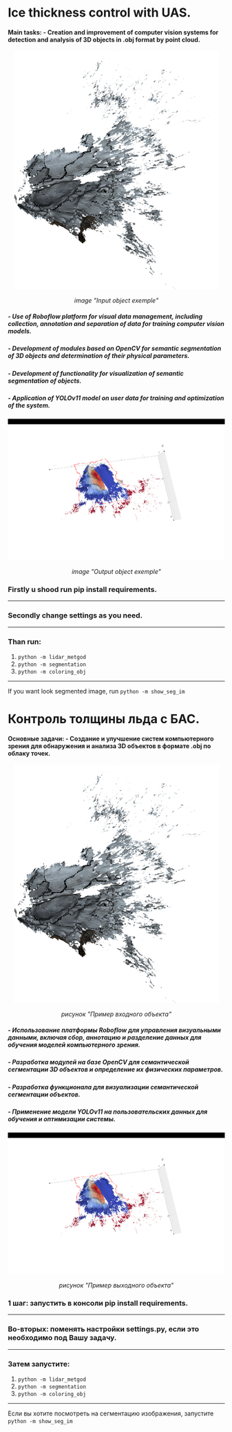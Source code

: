 Ice thickness control with UAS.
========================
#### Main tasks: - Creation and improvement of computer vision systems for detection and analysis of 3D objects in .obj format by point cloud.

<div align="center">
  <img src="https://github.com/Egor4444ik/ice_height_by_lidar/blob/main/ice_images/default_im.png" alt="Пример входного объекта">
  <p><em>image "Input object exemple"</em></p>
</div>

##### - Use of Roboflow platform for visual data management, including collection, annotation and separation of data for training computer vision models.
##### - Development of modules based on OpenCV for semantic segmentation of 3D objects and determination of their physical parameters.
##### - Development of functionality for visualization of semantic segmentation of objects.
##### - Application of YOLOv11 model on user data for training and optimization of the system.

<div align="center">
  <img src="https://github.com/Egor4444ik/ice_height_by_lidar/blob/main/ice_images/seg_im.png" alt="Output object exemple">
  <p><em>image "Output object exemple"</em></p>
</div>

### Firstly u shood run pip install requirements.
***
### Secondly change settings as you need.
***
### Than run:
  1) `python -m lidar_metgod`
  2) `python -m segmentation`
  3) `python -m coloring_obj`
***
If you want look segmented image, run `python -m show_seg_im`

Контроль толщины льда с БАС.
========================
####  Основные задачи: - Создание и улучшение систем компьютерного зрения для обнаружения и анализа 3D объектов в формате .obj по облаку точек.

<div align="center">
  <img src="https://github.com/Egor4444ik/ice_height_by_lidar/blob/main/ice_images/default_im.png" alt="Пример входного объекта">
  <p><em>рисунок "Пример входного объекта"</em></p>
</div>

##### - Использование платформы Roboflow для управления визуальными данными, включая сбор, аннотацию и разделение данных для обучения моделей компьютерного зрения.
##### - Разработка модулей на базе OpenCV для семантической сегментации 3D объектов и определение их физических параметров.
##### - Разработка функционала для визуализации семантической сегментации объектов.
##### - Применение модели YOLOv11 на пользовательских данных для обучения и оптимизации системы.
<div align="center">
  <img src="https://github.com/Egor4444ik/ice_height_by_lidar/blob/main/ice_images/seg_im.png" alt="Пример выходного объекта">
  <p><em>рисунок "Пример выходного объекта"</em></p>
</div>

### 1 шаг: запустить в консоли pip install requirements.
***
### Во-вторых: поменять настройки settings.py, если это необходимо под Вашу задачу.
***
### Затем запустите:
  1) `python -m lidar_metgod`
  2) `python -m segmentation`
  3) `python -m coloring_obj`
***
Если вы хотите посмотреть на сегментацию изображения, запустите `python -m show_seg_im`
